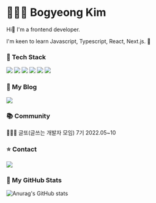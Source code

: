 <!-- ![header](https://capsule-render.vercel.app/api?type=waving&color=auto&height=200&section=header&text=Front-End%20Developer&fontSize=70)
 -->
 <h1> 👩🏻‍💻 Bogyeong Kim </h1>
<p align="left">Hi👋 I'm a frontend developer. </p>
<p align="left"> I'm keen to learn Javascript, Typescript, React, Next.js.  🥰 </p>


<h3 align="left"> 🔮 Tech Stack</h3>
<p align="left">
<img src="https://img.shields.io/badge/HTML-E34F26?style=flat-square&logo=HTML5&logoColor=white"/>
<img src="https://img.shields.io/badge/CSS-1572B6?style=flat-square&logo=CSS3&logoColor=white"/>
<img src="https://img.shields.io/badge/Javascript-F7DF1E?style=flat-square&logo=Javascript&logoColor=white"/>
<img src="https://img.shields.io/badge/React & React Native-61DAFB?style=flat-square&logo=React&logoColor=white"/>
<img src="https://img.shields.io/badge/Next.js-000000?style=flat-square&logo=Next.js&logoColor=white"/> 
 <img src="https://img.shields.io/badge/-Typescript-3C99DC?style=flat-square&logo=TypeScript&logoColor=white"/>


<h3 align="left">💜  My Blog </h3>
<p align="left"><a href="https://bokim1004.github.io/"><img src="https://img.shields.io/badge/Tech Blog-11B48A?style=flat-square&logo=Vimeo&logoColor=white&link=https://velog.io/@chloeee"/></a> </p>


<h3 align="left">📚 Community </h3>
<p align="left"> 👩🏻‍💻 글또(글쓰는 개발자 모임) 7기 2022.05~10  </p>

<h3 align="left">⭐️ Contact </h3>
<a href="mailto: akbk1004@gmail.com" target="_blank"><img src="https://img.shields.io/badge/akbk1004@gmail.com-EA4335?style=flat-square&logo=Gmail&logoColor=white"/></a>


<h3 align="left"> 🦄 My GitHub Stats </h3>

![Anurag's GitHub stats](https://github-readme-stats.vercel.app/api?username=bokim1004&theme=cobalt&show_icons=true)
